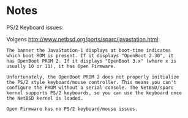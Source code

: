 Notes
=====

PS/2 Keyboard issues:

Volgens http://www.netbsd.org/ports/sparc/javastation.html:

	The banner the JavaStation-1 displays at boot-time indicates
	which boot ROM is present. If it displays "OpenBoot 2.30", it
	has OpenBoot PROM 2. If it displays "OpenBoot 3.x" (where x is
	usually 10 or 11), it has Open Firmware.

	Unfortunately, the OpenBoot PROM 2 does not properly initialize
	the PS/2 style keyboard/mouse controller. This means you can't
	configure the PROM without a serial console. The NetBSD/sparc
	kernel supports PS/2 keyboards, so you can use the keyboard once
	the NetBSD kernel is loaded.

	Open Firmware has no PS/2 keyboard/mouse issues.

